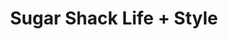 ---
title: "Sugar Shack Life + Style"
url: /fenton/sugar-shack-life-style/
shop: Haushaltsartikel
---